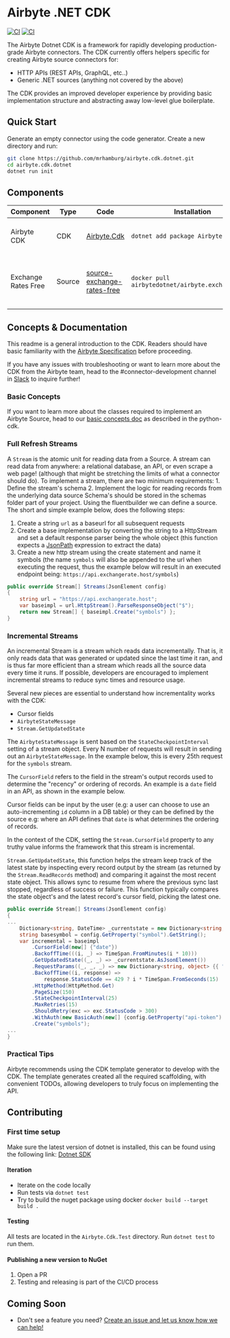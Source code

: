 # Airbyte .NET CDK  

 [![CI](https://github.com/mrhamburg/airbyte.cdk.dotnet/actions/workflows/build.yml/badge.svg?query=branch%3Amain)](https://github.com/mrhamburg/airbyte.cdk.dotnet/actions/workflows/build.yml?query=branch%3Amain) [![CI](https://github.com/mrhamburg/airbyte.cdk.dotnet/actions/workflows/release.yml/badge.svg)](https://github.com/mrhamburg/airbyte.cdk.dotnet/actions/workflows/release.yml)  

The Airbyte Dotnet CDK is a framework for rapidly developing production-grade Airbyte connectors. The CDK currently offers helpers specific for creating Airbyte source connectors for:

* HTTP APIs \(REST APIs, GraphQL, etc..\)
* Generic .NET sources \(anything not covered by the above\)

The CDK provides an improved developer experience by providing basic implementation structure and abstracting away low-level glue boilerplate.

## Quick Start

Generate an empty connector using the code generator. Create a new directory and run:

```bash
git clone https://github.com/mrhamburg/airbyte.cdk.dotnet.git
cd airbyte.cdk.dotnet
dotnet run init
```

## Components

Component | Type |Code | Installation | Version
----------|------|-----|------|--------
Airbyte CDK | CDK | [Airbyte.Cdk](Airbyte.Cdk) | `dotnet add package Airbyte.Cdk` |[![NetMQ NuGet version](https://img.shields.io/nuget/v/Airbyte.Cdk.svg)](https://www.nuget.org/packages/Airbyte.Cdk/)
Exchange Rates Free | Source | [source-exchange-rates-free](airbyte-integrations/connectors/source-exchange-rates-free) | `docker pull airbytedotnet/airbyte.exchangerates` | ![Docker Image Version (latest semver)](https://img.shields.io/docker/v/airbyte/source-mongodb-v2?sort=semver&style=flat)

## Concepts & Documentation
This readme is a general introduction to the CDK. Readers should have basic familiarity with the [Airbyte Specification](https://docs.airbyte.io/architecture/airbyte-specification) before proceeding.

If you have any issues with troubleshooting or want to learn more about the CDK from the Airbyte team, head to the \#connector-development channel in [Slack](https://airbytehq.slack.com/ssb/redirect) to inquire further!

### Basic Concepts
If you want to learn more about the classes required to implement an Airbyte Source, head to our [basic concepts doc](..\cdk-python\basic-concepts.md) as described in the python-cdk.
### Full Refresh Streams
A `Stream` is the atomic unit for reading data from a Source. A stream can read data from anywhere: a relational database, an API, or even scrape a web page! \(although that might be stretching the limits of what a connector should do\).
To implement a stream, there are two minimum requirements: 1. Define the stream's schema 2. Implement the logic for reading records from the underlying data source
Schema's should be stored in the schemas folder part of your project.
Using the fluentbuilder we can define a source. The short and simple example below, does the following steps:
1. Create a string `url` as a baseurl for all subsequent requests
2. Create a base implementation by converting the string to a HttpStream and set a default response parser being the whole object (this function expects a [JsonPath](https://github.com/json-path/JsonPath) expression to extract the data)
3. Create a new http stream using the create statement and name it symbols (the name `symbols` will also be appended to the url when executing the request, thus the example below will result in an executed endpoint being: `https://api.exchangerate.host/symbols`)
```csharp
public override Stream[] Streams(JsonElement config)
{
    string url = "https://api.exchangerate.host";
    var baseimpl = url.HttpStream().ParseResponseObject("$");
    return new Stream[] { baseimpl.Create("symbols") };
}
```

### Incremental Streams
An incremental Stream is a stream which reads data incrementally. That is, it only reads data that was generated or updated since the last time it ran, and is thus far more efficient than a stream which reads all the source data every time it runs. If possible, developers are encouraged to implement incremental streams to reduce sync times and resource usage.

Several new pieces are essential to understand how incrementality works with the CDK:

* Cursor fields
* `AirbyteStateMessage`
* `Stream.GetUpdatedState`

The `AirbyteStateMessage` is sent based on the `StateCheckpointInterval` setting of a stream object. Every N number of requests will result in sending out an `AirbyteStateMessage`. In the example below, this is every 25th request for the `symbols` stream.

The `CursorField` refers to the field in the stream's output records used to determine the "recency" or ordering of records. An example is a `date` field in an API, as shown in the example below.

Cursor fields can be input by the user \(e.g: a user can choose to use an auto-incrementing `id` column in a DB table\) or they can be defined by the source e.g: where an API defines that `date` is what determines the ordering of records.

In the context of the CDK, setting the `Stream.CursorField` property to any truthy value informs the framework that this stream is incremental.

`Stream.GetUpdatedState`, this function helps the stream keep track of the latest state by inspecting every record output by the stream \(as returned by the `Stream.ReadRecords` method\) and comparing it against the most recent state object. This allows sync to resume from where the previous sync last stopped, regardless of success or failure. This function typically compares the state object's and the latest record's cursor field, picking the latest one.


```csharp
public override Stream[] Streams(JsonElement config)
{
...
    Dictionary<string, DateTime> _currentstate = new Dictionary<string, DateTime>();
    string basesymbol = config.GetProperty("symbol").GetString();
    var incremental = baseimpl
        .CursorField(new[] {"date"})
        .BackoffTime(((i, _) => TimeSpan.FromMinutes(i * 10)))
        .GetUpdatedState((_, _) => _currentstate.AsJsonElement())
        .RequestParams((_, _, _) => new Dictionary<string, object> {{ "date", _currentstate[basesymbol] } })
        .BackoffTime((i, response) =>
            response.StatusCode == 429 ? i * TimeSpan.FromSeconds(15) : TimeSpan.FromMinutes(1))
        .HttpMethod(HttpMethod.Get)
        .PageSize(150)
        .StateCheckpointInterval(25)
        .MaxRetries(15)
        .ShouldRetry(exc => exc.StatusCode > 300)
        .WithAuth(new BasicAuth(new[] {config.GetProperty("api-token").GetString()}))
        .Create("symbols");
...
}
```

### Practical Tips

Airbyte recommends using the CDK template generator to develop with the CDK. The template generates created all the required scaffolding, with convenient TODOs, allowing developers to truly focus on implementing the API.

## Contributing

### First time setup

Make sure the latest version of dotnet is installed, this can be found using the following link: [Dotnet SDK](https://dotnet.microsoft.com/download)

#### Iteration

* Iterate on the code locally
* Run tests via `dotnet test`
* Try to build the nuget package using docker `docker build --target build .`

#### Testing

All tests are located in the `Airbyte.Cdk.Test` directory. Run `dotnet test` to run them.

#### Publishing a new version to NuGet

1. Open a PR
2. Testing and releasing is part of the CI/CD process

## Coming Soon

* Don't see a feature you need? [Create an issue and let us know how we can help!](https://github.com/mrhamburg/airbyte.cdk.dotnet/issues/new)


